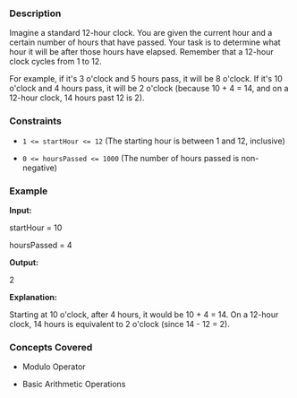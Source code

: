 ### Description
Imagine a standard 12-hour clock. You are given the current hour and a certain number of hours that have passed. Your task is to determine what hour it will be after those hours have elapsed. Remember that a 12-hour clock cycles from 1 to 12.

For example, if it's 3 o'clock and 5 hours pass, it will be 8 o'clock. If it's 10 o'clock and 4 hours pass, it will be 2 o'clock (because 10 + 4 = 14, and on a 12-hour clock, 14 hours past 12 is 2).

### Constraints
*   `1 <= startHour <= 12` (The starting hour is between 1 and 12, inclusive)
*   `0 <= hoursPassed <= 1000` (The number of hours passed is non-negative)

### Example
**Input:**

startHour = 10
hoursPassed = 4


**Output:**

2


**Explanation:**
Starting at 10 o'clock, after 4 hours, it would be 10 + 4 = 14. On a 12-hour clock, 14 hours is equivalent to 2 o'clock (since 14 - 12 = 2).

### Concepts Covered
*   Modulo Operator
*   Basic Arithmetic Operations